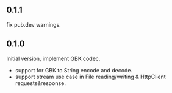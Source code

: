 ## 0.1.1
fix pub.dev warnings.

## 0.1.0
Initial version, implement GBK codec.
- support for GBK to String encode and decode.
- support stream use case in File reading/writing & HttpClient requests&response.
